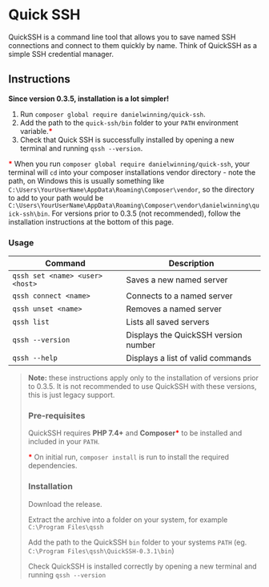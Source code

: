 # Quick SSH

QuickSSH is a command line tool that allows you to save named SSH connections and connect to them quickly by name. Think 
of QuickSSH as a simple SSH credential manager.

## Instructions

**Since version 0.3.5, installation is a lot simpler!**
1. Run `composer global require danielwinning/quick-ssh`.
2. Add the path to the `quick-ssh/bin` folder to your `PATH` environment variable.<span style="color: red; font-weight: bold">*</span>
3. Check that Quick SSH is successfully installed by opening a new terminal and running `qssh --version`.

<span style="color: red; font-weight: bold">*</span> When you run `composer global require danielwinning/quick-ssh`, your terminal will `cd` into your composer installations
vendor directory - note the path, on Windows this is usually something like `C:\Users\YourUserName\AppData\Roaming\Composer\vendor`, 
so the directory to add to your path would be `C:\Users\YourUserName\AppData\Roaming\Composer\vendor\danielwinning\quick-ssh\bin`. For
versions prior to 0.3.5 (not recommended), follow the installation instructions at the bottom of this page.

### Usage

| Command                         | Description                          |
|---------------------------------|--------------------------------------|
| `qssh set <name> <user> <host>` | Saves a new named server             |
| `qssh connect <name>`           | Connects to a named server           |
| `qssh unset <name>`             | Removes a named server               |
| `qssh list`                     | Lists all saved servers              |
 | `qssh --version`               | Displays the QuickSSH version number |
 | `qssh --help`                  | Displays a list of valid commands    |

> **Note:** these instructions apply only to the installation of versions prior to 0.3.5. It is not recommended to use
> QuickSSH with these versions, this is just legacy support.
>
> ### Pre-requisites
>
> QuickSSH requires **PHP 7.4+** and **Composer**<span style="color: red; font-weight: bold">*</span> to
> be installed and included in your `PATH`.
>
> <span style="color: red; font-weight: bold">*</span> On initial run, `composer install` is run to
> install the required dependencies.
>
> ### Installation
>
> Download the release.
> 
> Extract the archive into a folder on your system, for example `C:\Program Files\qssh`
> 
> Add the path to the QuickSSH `bin` folder to your systems `PATH` (eg. `C:\Program Files\qssh\QuickSSH-0.3.1\bin`)
> 
> Check QuickSSH is installed correctly by opening a new terminal and running `qssh --version`